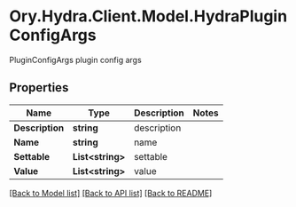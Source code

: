 # Ory.Hydra.Client.Model.HydraPluginConfigArgs
PluginConfigArgs plugin config args
## Properties

Name | Type | Description | Notes
------------ | ------------- | ------------- | -------------
**Description** | **string** | description | 
**Name** | **string** | name | 
**Settable** | **List&lt;string&gt;** | settable | 
**Value** | **List&lt;string&gt;** | value | 

[[Back to Model list]](../README.md#documentation-for-models) [[Back to API list]](../README.md#documentation-for-api-endpoints) [[Back to README]](../README.md)

